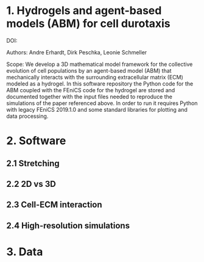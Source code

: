 # 1. Hydrogels and agent-based models (ABM) for cell durotaxis

DOI:

Authors: Andre Erhardt, Dirk Peschka, Leonie Schmeller

Scope: We develop a 3D mathematical model framework for the collective evolution of cell populations by an agent-based model (ABM) that mechanically interacts with the surrounding extracellular matrix (ECM) modeled as a hydrogel. In this software repository the Python code for the ABM coupled with the FEniCS code for the hydrogel are stored and documented together with the input files needed to reproduce the simulations of the paper referenced above. In order to run it requires Python with legacy FEniCS 2019.1.0 and some standard libraries for plotting and data processing.


# 2. Software

## 2.1 Stretching
## 2.2 2D vs 3D
## 2.3 Cell-ECM interaction
## 2.4 High-resolution simulations

# 3. Data
